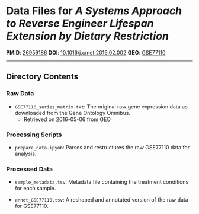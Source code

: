 # Data Files for *A Systems Approach to Reverse Engineer Lifespan Extension by Dietary Restriction*

**PMID**: [26959186](http://www.ncbi.nlm.nih.gov/pubmed/26959186)
**DOI**: [10.1016/j.cmet.2016.02.002](http://doi.org/10.1016/j.cmet.2016.02.002)
**GEO**: [GSE77110](http://www.ncbi.nlm.nih.gov/geo/query/acc.cgi?acc=GSE77110)

---

## Directory Contents

### Raw Data

- `GSE77110_series_matrix.txt`: The original raw gene expression data as downloaded from the Gene Ontology Omnibus.
    - Retrieved on 2016-05-06 from [GEO](ftp://ftp.ncbi.nlm.nih.gov/geo/series/GSE77nnn/GSE77110/matrix/GSE77110_series_matrix.txt.gz)

### Processing Scripts

- `prepare_data.ipynb`: Parses and restructures the raw GSE77110 data for analysis.

### Processed Data

- `sample_metadata.tsv`: Metadata file containing the treatment conditions for each sample.

- `annot_GSE77110.tsv`: A reshaped and annotated version of the raw data for GSE77110.
